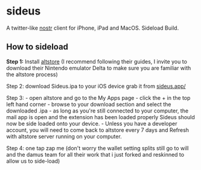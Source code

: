 # sideus

A twitter-like [nostr][nostr] client for iPhone, iPad and MacOS. Sideload Build.

[nostr]: https://github.com/fiatjaf/nostr

## How to sideload

**Step 1:** Install [altstore](https://altstore.io/) (I recommend following their guides, I invite you to download their Nintendo emulator Delta to make sure you are familiar with the altstore process)

Step 2: download Sideus.ipa to your iOS device grab it from [sideus.app/](https://sideus.app/)

Step 3: 
	- open altstore and go to the My Apps page 
	- click the + in the top left hand corner 
	- browse to your download section and select the downloaded .ipa
	- as long as you're still connected to your computer, the mail app is open and the extension has been loaded properly Sideus should now be side loaded onto your device.
	- Unless you have a developer account, you will need to come back to altstore every 7 days and Refresh with altstore server running on your computer.

Step 4: one tap zap me (don't worry the wallet setting splits still go to will and the damus team for all their work that i just forked and reskinned to allow us to side-load)
